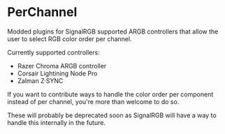 # PerChannel
Modded plugins for SignalRGB  supported ARGB controllers that allow the user to select RGB color order per channel.

Currently supported controllers:
- Razer Chroma ARGB controller
- Corsair Lightining Node Pro
- Zalman Z·SYNC

If you want to contribute ways to handle the color order per component instead of per channel, you're more than welcome to do so.

These will probably be deprecated soon as SignalRGB will have a way to handle this internally in the future.
